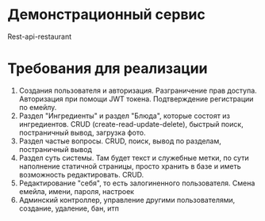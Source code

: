 # Демонстрационный сервис 
Rest-api-restaurant

# Требования для реализации

1. Создания пользователя и авторизация. Разграничение прав доступа. Авторизация при помощи JWT токена. Подтверждение регистрации по емейлу.
2. Раздел "Ингредиенты" и раздел "Блюда", которые состоят из ингредиентов. CRUD (create-read-update-delete), быстрый поиск, постраничный вывод, загрузка фото.
3. Раздел частые вопросы. CRUD, поиск, вывод по разделам, постраничный вывод
4. Раздел суть системы. Там будет текст и служебные метки, по сути наполнение статичной страницы, просто хранить в базе и иметь возможность редактировать. CRUD.
5. Редактирование "себя", то есть залогиненного пользователя. Смена емейла, имени, пароля, настроек
6. Админский контроллер, управление другими пользователями, создание, удаление, бан, итп